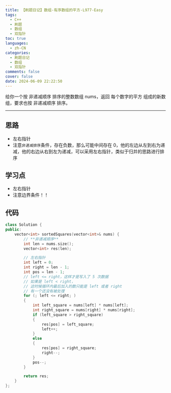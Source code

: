 ```yaml
---
title: 【刷题日记】数组-有序数组的平方-L977-Easy
tags:
  - C++
  - 刷题
  - 数组
  - 双指针
toc: true
languages:
  - zh-CN
categories:
  - 刷题日记
  - 数组
  - 双指针
comments: false
cover: false
date: 2024-06-09 22:22:50
---
```


给你一个按 非递减顺序 排序的整数数组 nums，返回 每个数字的平方 组成的新数组，要求也按 非递减顺序 排序。

<!-- more -->

---

## 思路

* 左右指针
* 注意`非递减排序`条件，存在负数，那么可能中间存在 0，他的左边从左到右为递减，他的右边从右到左为递减，可以采用左右指针，类似于归并的思路进行排序

## 学习点

* 左右指针
* 注意边界条件！！

## 代码

```cpp
class Solution {
public:
    vector<int> sortedSquares(vector<int>& nums) {
        // **非递减顺序**
        int len = nums.size();
        vector<int> res(len);

        // 左右指针
        int left = 0;
        int right = len - 1;
        int pos = len - 1;
        // left <= right，这样才是写入了 5 次数据
        // 如果是 left < right，
        // 这时候循环内最后加入的数只能是 left 或者 right
        // 有一个还没有被处理
        for (; left <= right; )
        {
            int left_square = nums[left] * nums[left];
            int right_square = nums[right] * nums[right];
            if (left_square > right_square)
            {
                res[pos] = left_square;
                left++;
            }
            else
            {
                res[pos] = right_square;
                right--;
            }
            pos--;
        }

        return res;
    }
};
```
